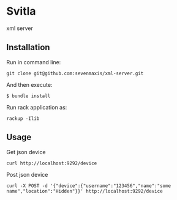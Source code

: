 # Svitla

xml server

## Installation

Run in command line:

    git clone git@github.com:sevenmaxis/xml-server.git

And then execute:

    $ bundle install

Run rack application as:

    rackup -Ilib

## Usage

Get json device

    curl http://localhost:9292/device

Post json device

    curl -X POST -d '{"device":{"username":"123456","name":"some name","location":"Hidden"}}' http://localhost:9292/device
